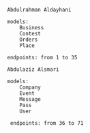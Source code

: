 	Abdulrahman Aldayhani
	
	models:
		Business
		Contest
		Orders
		Place

	endpoints: from 1 to 35

	Abdulaziz Alsmari

	models:
		Company
		Event
		Message
		Pass
		User
	
	 endpoints: from 36 to 71

